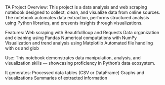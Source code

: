 TA Project
Overview:
This project is a data analysis and web scraping notebook designed to collect, clean, and visualize data from online sources.
The notebook automates data extraction, performs structured analysis using Python libraries, and presents insights through visualizations.

Features:
Web scraping with BeautifulSoup and Requests
Data organization and cleaning using Pandas
Numerical computations with NumPy
Visualization and trend analysis using Matplotlib
Automated file handling with os and glob

Use:
This notebook demonstrates data manipulation, analysis, and visualization skills — showcasing proficiency in Python’s data ecosystem.

It generates:
Processed data tables (CSV or DataFrame)
Graphs and visualizations
Summaries of extracted information
